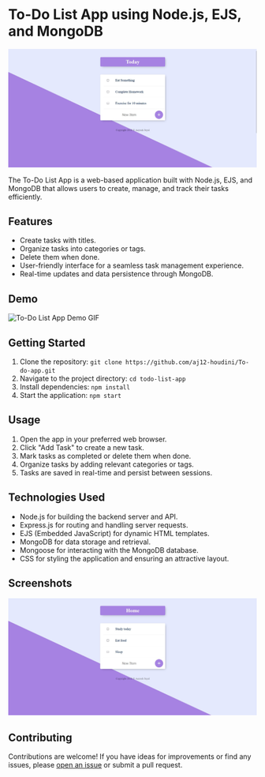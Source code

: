 # To-Do List App using Node.js, EJS, and MongoDB

![To-Do List App Screenshot](/public/screenshots/screenshot1.jpg)

The To-Do List App is a web-based application built with Node.js, EJS, and MongoDB that allows users to create, manage, and track their tasks efficiently.

## Features

- Create tasks with titles.
- Organize tasks into categories or tags.
- Delete them when done.
- User-friendly interface for a seamless task management experience.
- Real-time updates and data persistence through MongoDB.

## Demo

![To-Do List App Demo GIF](demo.gif)


## Getting Started

1. Clone the repository: `git clone https://github.com/aj12-houdini/To-do-app.git`
2. Navigate to the project directory: `cd todo-list-app`
3. Install dependencies: `npm install`
4. Start the application: `npm start`

## Usage

1. Open the app in your preferred web browser.
2. Click "Add Task" to create a new task.
3. Mark tasks as completed or delete them when done.
4. Organize tasks by adding relevant categories or tags.
5. Tasks are saved in real-time and persist between sessions.

## Technologies Used

- Node.js for building the backend server and API.
- Express.js for routing and handling server requests.
- EJS (Embedded JavaScript) for dynamic HTML templates.
- MongoDB for data storage and retrieval.
- Mongoose for interacting with the MongoDB database.
- CSS for styling the application and ensuring an attractive layout.

## Screenshots

![To-Do List App Screenshot](public/screenshots/screenshot.jpg)

## Contributing

Contributions are welcome! If you have ideas for improvements or find any issues, please [open an issue](https://github.com/aj12-houdini/To-do-app.git/issues) or submit a pull request.


